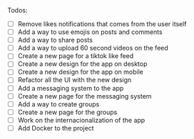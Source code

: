 Todos:

  - [ ] Remove likes notifications that comes from the user itself
  - [ ] Add a way to use emojis on posts and comments
  - [ ] Add a way to share posts
  - [ ] Add a way to upload 60 second videos on the feed
  - [ ] Create a new page for a tiktok like feed
  - [ ] Create a new design for the app on desktop
  - [ ] Create a new design for the app on mobile
  - [ ] Refactor all the UI with the new design
  - [ ] Add a messaging system to the app
  - [ ] Create a new page for the messaging system
  - [ ] Add a way to create groups
  - [ ] Create a new page for the groups
  - [ ] Work on the internacionalization of the app
  - [ ] Add Docker to the project